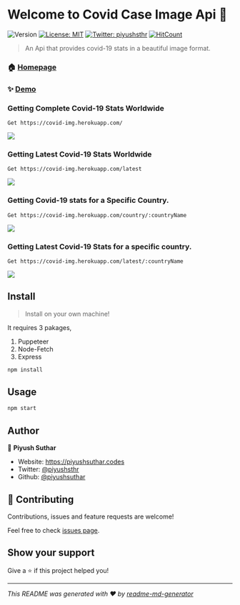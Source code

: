 # Welcome to Covid Case Image Api 👋
![Version](https://img.shields.io/badge/version-1.0.0-blue.svg?cacheSeconds=2592000)
[![License: MIT](https://img.shields.io/badge/License-MIT-yellow.svg)](#)
[![Twitter: piyushsthr](https://img.shields.io/twitter/follow/piyushsthr.svg?style=social)](https://twitter.com/piyushsthr)
[![HitCount](http://hits.dwyl.com/piyushsuthar/Covid-19-Image-Api.svg)](http://hits.dwyl.com/piyushsuthar/Covid-19-Image-Api)


> An Api that provides covid-19 stats in a beautiful image format.

### 🏠 [Homepage](https://covid-img.herokuapp.com)

### ✨ [Demo](https://covid-img.herokuapp.com)

### Getting  Complete Covid-19 Stats Worldwide
```
Get https://covid-img.herokuapp.com/
``` 
![](https://covid-img.herokuapp.com/)
### Getting Latest Covid-19 Stats Worldwide
```
Get https://covid-img.herokuapp.com/latest
```
![](https://covid-img.herokuapp.com/latest)

### Getting Covid-19 stats for a Specific Country.
```
Get https://covid-img.herokuapp.com/country/:countryName
```
![](https://covid-img.herokuapp.com/country/india)
### Getting Latest Covid-19 Stats for a specific country.
```
Get https://covid-img.herokuapp.com/latest/:countryName
```
![](https://covid-img.herokuapp.com/latest/india)
## Install
> Install on your own machine!

It requires 3 pakages,

 1. Puppeteer
 2. Node-Fetch
 3. Express

```sh
npm install
```

## Usage

```sh
npm start
```

## Author

👤 **Piyush Suthar**

* Website: https://piyushsuthar.codes
* Twitter: [@piyushsthr](https://twitter.com/piyushsthr)
* Github: [@piyushsuthar](https://github.com/piyushsuthar)

## 🤝 Contributing

Contributions, issues and feature requests are welcome!

Feel free to check [issues page](https://github.com/PiyushSuthar/Covid-19-Image-Api/issues). 

## Show your support

Give a ⭐️ if this project helped you!


***
_This README was generated with ❤️ by [readme-md-generator](https://github.com/kefranabg/readme-md-generator)_
